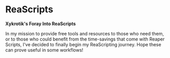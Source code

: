# ReaScripts
**Xykrotik's Foray Into ReaScripts**

In my mission to provide free tools and resources to those who need them, or to those who could benefit from the time-savings that come with Reaper Scripts, I've decided to finally begin my ReaScripting journey. Hope these can prove useful in some workflows! 
